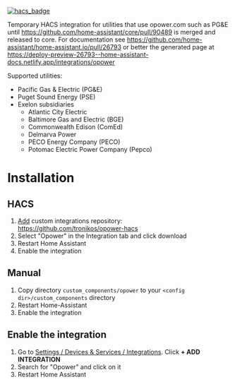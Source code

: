 [![hacs_badge](https://img.shields.io/badge/HACS-Custom-41BDF5.svg)](https://github.com/hacs/integration)

Temporary HACS integration for utilities that use opower.com such as PG&amp;E until https://github.com/home-assistant/core/pull/90489 is merged and released to core.
For documentation see https://github.com/home-assistant/home-assistant.io/pull/26793 or better the generated page at
https://deploy-preview-26793--home-assistant-docs.netlify.app/integrations/opower

Supported utilities:

- Pacific Gas & Electric (PG&E)
- Puget Sound Energy (PSE)
- Exelon subsidiaries
  - Atlantic City Electric
  - Baltimore Gas and Electric (BGE)
  - Commonwealth Edison (ComEd)
  - Delmarva Power
  - PECO Energy Company (PECO)
  - Potomac Electric Power Company (Pepco)

# Installation

## HACS
1. [Add](http://homeassistant.local:8123/hacs/integrations) custom integrations repository: https://github.com/tronikos/opower-hacs
2. Select "Opower" in the Integration tab and click download
3. Restart Home Assistant
4. Enable the integration

## Manual
1. Copy directory `custom_components/opower` to your `<config dir>/custom_components` directory
2. Restart Home-Assistant
3. Enable the integration

## Enable the integration
1. Go to [Settings / Devices & Services / Integrations](http://homeassistant.local:8123/config/integrations). Click **+ ADD INTEGRATION**
2. Search for "Opower" and click on it
3. Restart Home Assistant

